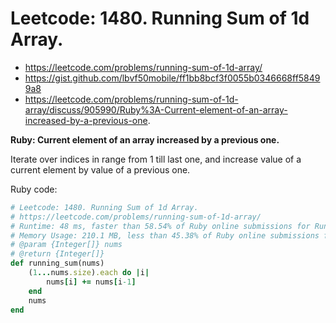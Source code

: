 # Leetcode: 1480. Running Sum of 1d Array.

- https://leetcode.com/problems/running-sum-of-1d-array/
- https://gist.github.com/lbvf50mobile/ff1bb8bcf3f0055b0346668ff58499a8
- https://leetcode.com/problems/running-sum-of-1d-array/discuss/905990/Ruby%3A-Current-element-of-an-array-increased-by-a-previous-one.

**Ruby: Current element of an array increased by a previous one.**

Iterate over indices in range from 1 till last one, and increase value of a current element by value of a previous one.

Ruby code:
```Ruby
# Leetcode: 1480. Running Sum of 1d Array.
# https://leetcode.com/problems/running-sum-of-1d-array/
# Runtime: 48 ms, faster than 58.54% of Ruby online submissions for Running Sum of 1d Array.
# Memory Usage: 210.1 MB, less than 45.38% of Ruby online submissions for Running Sum of 1d Array.
# @param {Integer[]} nums
# @return {Integer[]}
def running_sum(nums)
    (1...nums.size).each do |i|
        nums[i] += nums[i-1]
    end
    nums
end
```